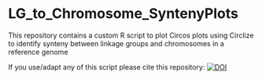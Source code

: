 # LG_to_Chromosome_SyntenyPlots
This repository contains a custom R script to plot Circos plots using Circlize to identify synteny between linkage groups and chromosomes in a reference genome

If you use/adapt any of this script please cite this repository: 
[![DOI](https://zenodo.org/badge/178862184.svg)](https://zenodo.org/badge/latestdoi/178862184)
